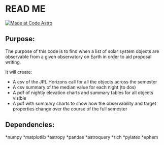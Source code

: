 # READ ME

[![Made at Code Astro](https://img.shields.io/badge/Made%20at-Code/Astro-blueviolet.svg)](https://semaphorep.github.io/codeastro/)


## Purpose:

The purpose of this code is to find when a list of solar system objects are observable from a given observatory on Earth in order to aid proposal writing.

It will create:
* A csv of the JPL Horizons call for all the objects across the semester
* A csv summary of the median value for each night (to dos)
* A pdf of nightly elevation charts and summary tables for all objects visible
* A pdf with summary charts to show how the observability and target properties change over the course of the full semester


## Dependencies:

*numpy
*matplotlib
*astropy
*pandas
*astroquery
*rich
*pylatex
*ephem
